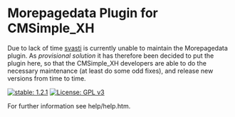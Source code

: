 Morepagedata Plugin for CMSimple_XH
===================================

Due to lack of time [svasti](http://svasti.de/) is currently unable to maintain
the Morepagedata plugin. As *provisional* *solution* it has therefore been decided
to put the plugin here, so that the CMSimple_XH developers are able to do the
necessary maintenance (at least do some odd fixes), and release new versions
from time to time.

[![stable: 1.2.1](https://img.shields.io/badge/stable-1.2.1-green.svg)](https://github.com/cmsimple-xh/morepagedata/releases/tag/1.2.1)
[![License: GPL v3](https://img.shields.io/badge/License-GPL%20v3-blue.svg)](http://www.gnu.org/licenses/gpl-3.0)


For further information see help/help.htm.
